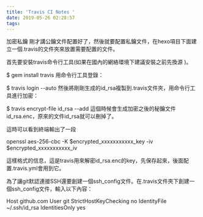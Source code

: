 ```yaml
---
title: 'Travis CI Notes '
date: 2019-05-26 02:28:57
tags:
---
```

加密私鑰
剛才講公鑰文件配置好了，然後就要配置私鑰文件，在hexo項目下面建立一個.travis的文件夾來放置需要配置的文件。

首先要安裝travis命令行工具(如果在國內的網絡環境下建議安裝之前先換源 )。

$ gem install travis
用命令行工具登錄：

$ travis login --auto
然後將剛剛生成的id_rsa複製到.travis文件夾，用命令行工具進行加密：

$ travis encrypt-file id_rsa --add
這個時候會生成加密之後的秘鑰文件id_rsa.enc，原來的文件id_rsa就可以刪掉了。

這時可以看到終端輸出了一段

openssl aes-256-cbc -K $encrypted_xxxxxxxxxxx_key -iv $encrypted_xxxxxxxxxxx_iv

這樣格式的信息，這是travis用來解密id_rsa.enc的key，先保存起來，後面配置.travis.yml會用到它。

為了讓git默認連接SSH還要創建一個ssh_config文件。在.travis文件夾下創建一個ssh_config文件，輸入以下內容：

Host github.com
    User git
    StrictHostKeyChecking no
    IdentityFile ~/.ssh/id_rsa
    IdentitiesOnly yes
